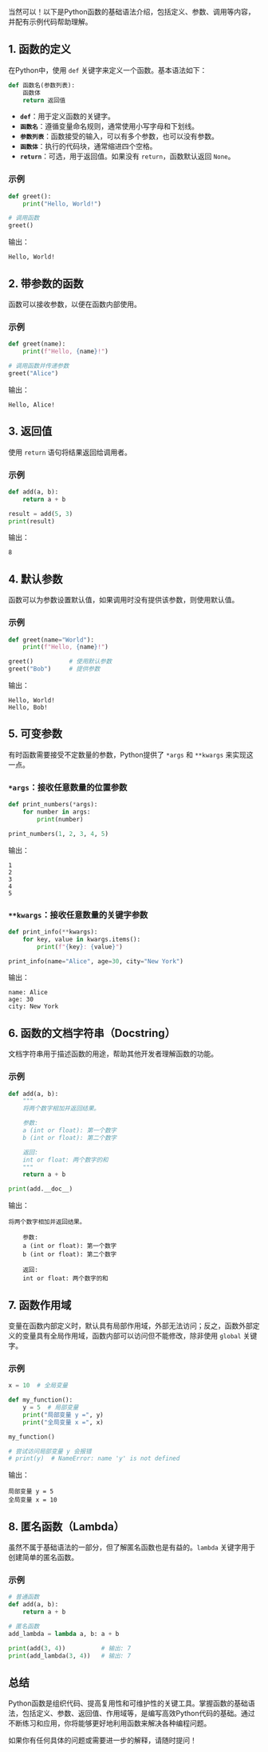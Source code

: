当然可以！以下是Python函数的基础语法介绍，包括定义、参数、调用等内容，并配有示例代码帮助理解。

## 1. 函数的定义

在Python中，使用 `def` 关键字来定义一个函数。基本语法如下：

```python
def 函数名(参数列表):
    函数体
    return 返回值
```

- **`def`**：用于定义函数的关键字。
- **`函数名`**：遵循变量命名规则，通常使用小写字母和下划线。
- **`参数列表`**：函数接受的输入，可以有多个参数，也可以没有参数。
- **`函数体`**：执行的代码块，通常缩进四个空格。
- **`return`**：可选，用于返回值。如果没有 `return`，函数默认返回 `None`。

### 示例

```python
def greet():
    print("Hello, World!")

# 调用函数
greet()
```

输出：
```
Hello, World!
```

## 2. 带参数的函数

函数可以接收参数，以便在函数内部使用。

### 示例

```python
def greet(name):
    print(f"Hello, {name}!")

# 调用函数并传递参数
greet("Alice")
```

输出：
```
Hello, Alice!
```

## 3. 返回值

使用 `return` 语句将结果返回给调用者。

### 示例

```python
def add(a, b):
    return a + b

result = add(5, 3)
print(result)
```

输出：
```
8
```

## 4. 默认参数

函数可以为参数设置默认值，如果调用时没有提供该参数，则使用默认值。

### 示例

```python
def greet(name="World"):
    print(f"Hello, {name}!")

greet()          # 使用默认参数
greet("Bob")     # 提供参数
```

输出：
```
Hello, World!
Hello, Bob!
```

## 5. 可变参数

有时函数需要接受不定数量的参数，Python提供了 `*args` 和 `**kwargs` 来实现这一点。

### `*args`：接收任意数量的位置参数

```python
def print_numbers(*args):
    for number in args:
        print(number)

print_numbers(1, 2, 3, 4, 5)
```

输出：
```
1
2
3
4
5
```

### `**kwargs`：接收任意数量的关键字参数

```python
def print_info(**kwargs):
    for key, value in kwargs.items():
        print(f"{key}: {value}")

print_info(name="Alice", age=30, city="New York")
```

输出：
```
name: Alice
age: 30
city: New York
```

## 6. 函数的文档字符串（Docstring）

文档字符串用于描述函数的用途，帮助其他开发者理解函数的功能。

### 示例

```python
def add(a, b):
    """
    将两个数字相加并返回结果。

    参数:
    a (int or float): 第一个数字
    b (int or float): 第二个数字

    返回:
    int or float: 两个数字的和
    """
    return a + b

print(add.__doc__)
```

输出：
```
将两个数字相加并返回结果。

    参数:
    a (int or float): 第一个数字
    b (int or float): 第二个数字

    返回:
    int or float: 两个数字的和
```

## 7. 函数作用域

变量在函数内部定义时，默认具有局部作用域，外部无法访问；反之，函数外部定义的变量具有全局作用域，函数内部可以访问但不能修改，除非使用 `global` 关键字。

### 示例

```python
x = 10  # 全局变量

def my_function():
    y = 5  # 局部变量
    print("局部变量 y =", y)
    print("全局变量 x =", x)

my_function()

# 尝试访问局部变量 y 会报错
# print(y)  # NameError: name 'y' is not defined
```

输出：
```
局部变量 y = 5
全局变量 x = 10
```

## 8. 匿名函数（Lambda）

虽然不属于基础语法的一部分，但了解匿名函数也是有益的。`lambda` 关键字用于创建简单的匿名函数。

### 示例

```python
# 普通函数
def add(a, b):
    return a + b

# 匿名函数
add_lambda = lambda a, b: a + b

print(add(3, 4))          # 输出: 7
print(add_lambda(3, 4))   # 输出: 7
```

## 总结

Python函数是组织代码、提高复用性和可维护性的关键工具。掌握函数的基础语法，包括定义、参数、返回值、作用域等，是编写高效Python代码的基础。通过不断练习和应用，你将能够更好地利用函数来解决各种编程问题。

如果你有任何具体的问题或需要进一步的解释，请随时提问！